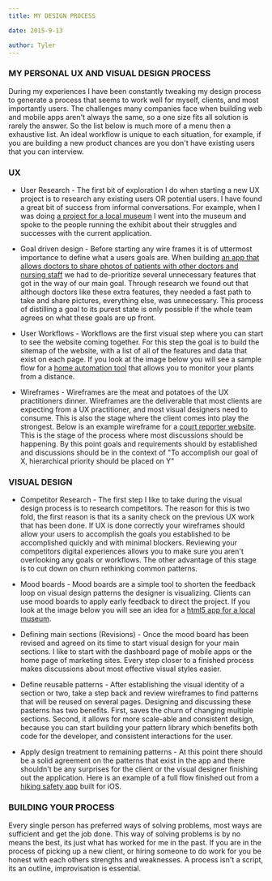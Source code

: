 ```yaml
---
title: MY DESIGN PROCESS

date: 2015-9-13

author: Tyler
---
```


### **MY PERSONAL UX AND VISUAL DESIGN PROCESS**

During my experiences I have been constantly tweaking my design process to generate a process that seems to work well for myself, clients, and most importantly users. The challenges many companies face when building web and mobile apps aren\'t always the same, so a one size fits all solution is rarely the answer. So the list below is much more of a menu then a exhaustive list. An ideal workflow is unique to each situation, for example, if you are building a new product chances are you don\'t have existing users that you can interview.

### **UX**

- User Research - The first bit of exploration I do when starting a new UX project is to research any existing users OR potential users. I have found a great bit of success from informal conversations. For example, when I was doing [a project for a local museum](https://www.behance.net/gallery/29480867/Science-on-a-sphere-redesign) I went into the museum and spoke to the people running the exhibit about their struggles and successes with the current application.

- Goal driven design - Before starting any wire frames it is of uttermost importance to define what a users goals are. When building [an app that allows doctors to share photos of patients with other doctors and nursing staff](https://www.behance.net/gallery/26432263/PicsMD) we had to de-prioritize several unnecessary features that got in the way of our main goal. Through research we found out that although doctors like these extra features, they needed a fast path to take and share pictures, everything else, was unnecessary. This process of distilling a goal to its purest state is only possible if the whole team agrees on what these goals are up front.

- User Workflows - Workflows are the first visual step where you can start to see the website coming together. For this step the goal is to build the sitemap of the website, with a list of all of the features and data that exist on each page. If you look at the image below you will see a sample flow for a [home automation tool](https://www.behance.net/gallery/29481123/Farmrio) that allows you to monitor your plants from a distance.

- Wireframes - Wireframes are the meat and potatoes of the UX practitioners dinner. Wireframes are the deliverable that most clients are expecting from a UX practitioner, and most visual designers need to consume. This is also the stage where the client comes into play the strongest. Below is an example wireframe for a [court reporter website](https://www.behance.net/gallery/29481251/Imhof-and-Associate-Court-Reporters). This is the stage of the process where most discussions should be happening. By this point goals and requirements should by established and discussions should be in the context of \"To accomplish our goal of X, hierarchical priority should be placed on Y\"

### **VISUAL DESIGN**

- Competitor Research - The first step I like to take during the visual design process is to research competitors. The reason for this is two fold, the first reason is that its a sanity check on the previous UX work that has been done. If UX is done correctly your wireframes should allow your users to accomplish the goals you established to be accomplished quickly and with minimal blockers. Reviewing your competitors digital experiences allows you to make sure you aren\'t overlooking any goals or workflows. The other advantage of this stage is to cut down on churn rethinking common patterns.

- Mood boards - Mood boards are a simple tool to shorten the feedback loop on visual design patterns the designer is visualizing. Clients can use mood boards to apply early feedback to direct the project. If you look at the image below you will see an idea for a [html5 app for a local museum](https://www.behance.net/gallery/29480867/Science-on-a-sphere-redesign).

- Defining main sections (Revisions) - Once the mood board has been revised and agreed on its time to start visual design for your main sections. I like to start with the dashboard page of mobile apps or the home page of marketing sites. Every step closer to a finished process makes discussions about most effective visual styles easier.

- Define reusable patterns - After establishing the visual identity of a section or two, take a step back and review wireframes to find patterns that will be reused on several pages. Designing and discussing these pasterns has two benefits. First, saves the churn of changing multiple sections. Second, it allows for more scale-able and consistent design, because you can start building your pattern library which benefits both code for the developer, and consistent interactions for the user.

- Apply design treatment to remaining patterns - At this point there should be a solid agreement on the patterns that exist in the app and there shouldn\'t be any surprises for the client or the visual designer finishing out the application. Here is an example of a full flow finished out from a [hiking safety app](https://www.behance.net/gallery/26432431/Trail-Safe) built for iOS.

### **BUILDING YOUR PROCESS**

Every single person has preferred ways of solving problems, most ways are sufficient and get the job done. This way of solving problems is by no means the best, its just what has worked for me in the past. If you are in the process of picking up a new client, or hiring someone to do work for you be honest with each others strengths and weaknesses. A process isn\'t a script, its an outline, improvisation is essential.
